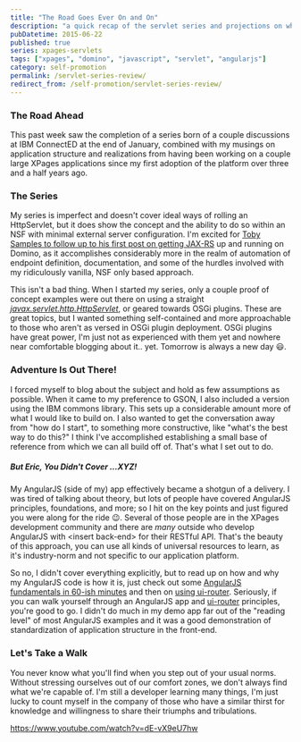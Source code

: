 ```yaml
---
title: "The Road Goes Ever On and On"
description: "a quick recap of the servlet series and projections on what's to come"
pubDatetime: 2015-06-22
published: true
series: xpages-servlets
tags: ["xpages", "domino", "javascript", "servlet", "angularjs"]
category: self-promotion
permalink: /servlet-series-review/
redirect_from: /self-promotion/servlet-series-review/
---
```


### The Road Ahead

This past week saw the completion of a series born of a couple discussions at IBM ConnectED at the end of January, combined with my musings on application structure and realizations from having been working on a couple large XPages applications since my first adoption of the platform over three and a half years ago.

### The Series

My series is imperfect and doesn't cover ideal ways of rolling an HttpServlet, but it does show the concept and the ability to do so within an NSF with minimal external server configuration. I'm excited for [Toby Samples to follow up to his first post on getting JAX-RS](https://tobysamples.wordpress.com/2015/04/28/jax-rs-or-the-way-to-do-rest-in-domino-part-1/) up and running on Domino, as it accomplishes considerably more in the realm of automation of endpoint definition, documentation, and some of the hurdles involved with my ridiculously vanilla, NSF only based approach.

This isn't a bad thing. When I started my series, only a couple proof of concept examples were out there on using a straight _[javax.servlet.http.HttpServlet](https://docs.oracle.com/javaee/7/api/javax/servlet/http/HttpServlet.html)_, or geared towards OSGi plugins. These are great topics, but I wanted something self-contained and more approachable to those who aren't as versed in OSGi plugin deployment. OSGi plugins have great power, I'm just not as experienced with them yet and nowhere near comfortable blogging about it.. yet. Tomorrow is always a new day 😃.

### Adventure Is Out There!

I forced myself to blog about the subject and hold as few assumptions as possible. When it came to my preference to GSON, I also included a version using the IBM commons library. This sets up a considerable amount more of what I would like to build on. I also wanted to get the conversation away from "how do I start", to something more constructive, like "what's the best way to do this?" I think I've accomplished establishing a small base of reference from which we can all build off of. That's what I set out to do.

##### But Eric, You Didn't Cover ...XYZ!

My AngularJS (side of my) app effectively became a shotgun of a delivery. I was tired of talking about theory, but lots of people have covered AngularJS principles, foundations, and more; so I hit on the key points and just figured you were along for the ride 😉. Several of those people are in the XPages development community and there are _many_ outside who develop AngularJS with &lt;insert back-end&gt; for their RESTful API. That's the beauty of this approach, you can use all kinds of universal resources to learn, as it's industry-norm and not specific to our application platform.

So no, I didn't cover everything explicitly, but to read up on how and why my AngularJS code is how it is, just check out some [AngularJS fundamentals in 60-ish minutes](https://www.youtube.com/watch?v=i9MHigUZKEM) and then on [using ui-router](https://egghead.io/lessons/angularjs-introduction-ui-router). Seriously, if you can walk yourself through an AngularJS app and [ui-router](https://github.com/angular-ui/ui-router) principles, you're good to go. I didn't do much in my demo app far out of the "reading level" of most AngularJS examples and it was a good demonstration of standardization of application structure in the front-end.

### Let's Take a Walk

You never know what you'll find when you step out of your usual norms. Without stressing ourselves out of our comfort zones, we don't always find what we're capable of. I'm still a developer learning many things, I'm just lucky to count myself in the company of those who have a similar thirst for knowledge and willingness to share their triumphs and tribulations.

https://www.youtube.com/watch?v=dE-vX9eU7hw
